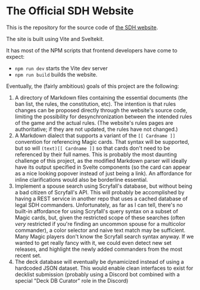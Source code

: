 # The Official SDH Website
This is the repository for the source code of [the SDH website](https://sdh-mtg.net).

The site is built using Vite and Sveltekit.

It has most of the NPM scripts that frontend developers have come to expect:
- `npm run dev` starts the Vite dev server
- `npm run build` builds the website.

Eventually, the (fairly ambitious) goals of this project are the following:
1. A directory of Markdown files containing the essential documents (the ban list, the rules, the constitution, etc). The intention is that rules changes can be proposed directly through the website's source code, limiting the possibility for desynchronization between the intended rules of the game and the actual rules. (The website's rules pages are authoritative; if they are not updated, the rules have not changed.)
2. A Markdown dialect that supports a variant of the `[[ Cardname ]]` convention for referencing Magic cards. That syntax will be supported, but so will `(text)[[ Cardname ]]` so that cards don't need to be referenced by their full names. This is probably the most daunting challenge of this project, as the modified Markdown parser will ideally have its output specified in Svelte components (so the card can appear as a nice looking popover instead of just being a link). An affordance for inline clarifications would also be borderline essential.
3. Implement a spouse search using Scryfall's database, but without being a bad citizen of Scryfall's API. This will probably be accomplished by having a REST service in another repo that uses a cached database of legal SDH commanders. Unfortunately, as far as I can tell, there's no built-in affordance for using Scryfall's query syntax on a subset of Magic cards, but, given the restricted scope of these searches (often *very* restricted if you're finding an uncommon spouse for a multicolor commander), a color selector and naive text match may be sufficient. Many Magic players don't know the Scryfall search syntax anyway. If we wanted to get really fancy with it, we could even detect new set releases, and highlight the newly added commanders from the most recent set.
4. The deck database will eventually be dynamicized instead of using a hardcoded JSON dataset. This would enable clean interfaces to exist for decklist submission (probably using a Discord bot combined with a special "Deck DB Curator" role in the Discord)
